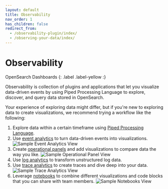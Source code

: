 ```yaml
---
layout: default
title: Observability
nav_order: 1
has_children: false
redirect_from:
  - /observability-plugin/index/
  - /observing-your-data/index/
---
```


# Observability
OpenSearch Dashboards
{: .label .label-yellow :}

Observability is collection of plugins and applications that let you visualize data-driven events by using Piped Processing Language to explore, discover, and query data stored in OpenSearch.

Your experience of exploring data might differ, but if you're new to exploring data to create visualizations, we recommend trying a workflow like the following:

1. Explore data within a certain timeframe using [Piped Processing Language]({{site.url}}{{site.baseurl}}/search-plugins/sql/ppl/index).
2. Use [event analytics]({{site.url}}{{site.baseurl}}/observing-your-data/event-analytics) to turn data-driven events into visualizations.
  ![Sample Event Analytics View]({{site.url}}{{site.baseurl}}/images/event-analytics.png)
3. Create [operational panels]({{site.url}}{{site.baseurl}}/observing-your-data/operational-panels) and add visualizations to compare data the way you like.
  ![Sample Operational Panel View]({{site.url}}{{site.baseurl}}/images/operational-panel.png)
4. Use [log analytics]({{site.url}}{{site.baseurl}}/observing-your-data/log-ingestion/) to transform unstructured log data.
5. Use [trace analytics]({{site.url}}{{site.baseurl}}/observing-your-data/trace/index) to create traces and dive deep into your data.
  ![Sample Trace Analytics View]({{site.url}}{{site.baseurl}}/images/observability-trace.png)
6. Leverage [notebooks]({{site.url}}{{site.baseurl}}/observing-your-data/notebooks) to combine different visualizations and code blocks that you can share with team members.
  ![Sample Notebooks View]({{site.url}}{{site.baseurl}}/images/notebooks.png)
